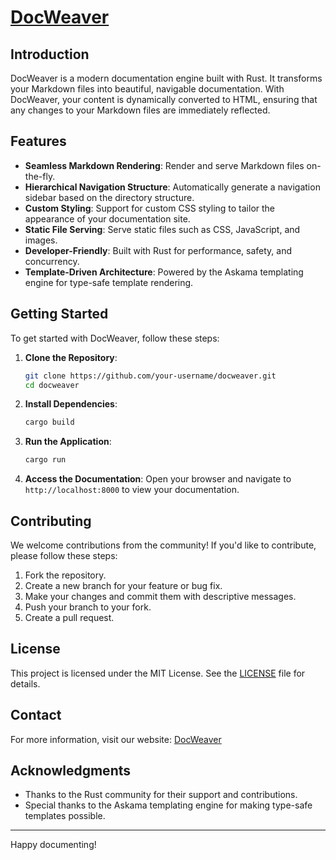 # [DocWeaver](https://docweaver.liara.run/)

## Introduction

DocWeaver is a modern documentation engine built with Rust. It transforms your Markdown files into beautiful, navigable documentation. With DocWeaver, your content is dynamically converted to HTML, ensuring that any changes to your Markdown files are immediately reflected.

## Features

- **Seamless Markdown Rendering**: Render and serve Markdown files on-the-fly.
- **Hierarchical Navigation Structure**: Automatically generate a navigation sidebar based on the directory structure.
- **Custom Styling**: Support for custom CSS styling to tailor the appearance of your documentation site.
- **Static File Serving**: Serve static files such as CSS, JavaScript, and images.
- **Developer-Friendly**: Built with Rust for performance, safety, and concurrency.
- **Template-Driven Architecture**: Powered by the Askama templating engine for type-safe template rendering.

## Getting Started

To get started with DocWeaver, follow these steps:

1. **Clone the Repository**:
   ```sh
   git clone https://github.com/your-username/docweaver.git
   cd docweaver
   ```

2. **Install Dependencies**:
   ```sh
   cargo build
   ```

3. **Run the Application**:
   ```sh
   cargo run
   ```

4. **Access the Documentation**:
   Open your browser and navigate to `http://localhost:8000` to view your documentation.

## Contributing

We welcome contributions from the community! If you'd like to contribute, please follow these steps:

1. Fork the repository.
2. Create a new branch for your feature or bug fix.
3. Make your changes and commit them with descriptive messages.
4. Push your branch to your fork.
5. Create a pull request.

## License

This project is licensed under the MIT License. See the [LICENSE](LICENSE) file for details.

## Contact

For more information, visit our website: [DocWeaver](https://docweaver.liara.run)

## Acknowledgments

- Thanks to the Rust community for their support and contributions.
- Special thanks to the Askama templating engine for making type-safe templates possible.

---

Happy documenting!
